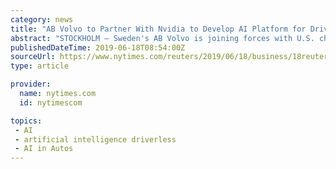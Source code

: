 ```yaml
---
category: news
title: "AB Volvo to Partner With Nvidia to Develop AI Platform for Driverless Trucks"
abstract: "STOCKHOLM — Sweden's AB Volvo is joining forces with U.S. chipmaker Nvidia to develop artificial intelligence used in self-driving trucks, the companies said on Tuesday. The agreement between Volvo and Nvidia is a long-term partnership spanning several ..."
publishedDateTime: 2019-06-18T08:54:00Z
sourceUrl: https://www.nytimes.com/reuters/2019/06/18/business/18reuters-nvidia-volvo.html
type: article

provider:
  name: nytimes.com
  id: nytimescom

topics:
 - AI
 - artificial intelligence driverless
 - AI in Autos
---
```

